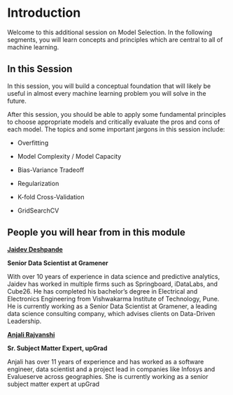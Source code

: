 # Introduction

Welcome to this additional session on Model Selection. In the following segments, you will learn concepts and principles which are central to all of machine learning. 

## In this Session

In this session, you will build a conceptual foundation that will likely be useful in almost every machine learning problem you will solve in the future. 

After this session, you should be able to apply some fundamental principles to choose appropriate models and critically evaluate the pros and cons of each model. The topics and some important jargons in this session include:

-   Overfitting
    
-   Model Complexity / Model Capacity
    
-   Bias-Variance Tradeoff
    
-   Regularization
    
-   K-fold Cross-Validation
    
-   GridSearchCV
    
## People you will hear from in this module

**[Jaidev Deshpande](https://www.linkedin.com/in/jaidevd/)**

**Senior Data Scientist at Gramener**

With over 10 years of experience in data science and predictive analytics, Jaidev has worked in multiple firms such as Springboard, iDataLabs, and Cube26. He has completed his bachelor’s degree in Electrical and Electronics Engineering from Vishwakarma Institute of Technology, Pune. He is currently working as a Senior Data Scientist at Gramener, a leading data science consulting company, which advises clients on Data-Driven Leadership.

**[Anjali Rajvanshi](https://in.linkedin.com/in/anjalirajvanshi)**

**Sr. Subject Matter Expert, upGrad**

Anjali has over 11 years of experience and has worked as a software engineer, data scientist and a project lead in companies like Infosys and Evalueserve across geographies. She is currently working as a senior subject matter expert at upGrad